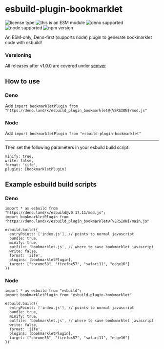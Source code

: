 # esbuild-plugin-bookmarklet

![license type](https://img.shields.io/github/license/reesericci/esbuild-plugin-bookmarklet)
![this is an ESM module](https://img.shields.io/badge/module%20type-ESM-purple)
![deno supported](https://img.shields.io/badge/runtime-deno-black)
![node supported](https://img.shields.io/badge/runtime-node-green)
![npm version](https://img.shields.io/npm/v/esbuild-plugin-bookmarklet)

An ESM-only, Deno-first (supports node) plugin to generate bookmarklet code with esbuild! 

### Versioning

All releases after v1.0.0 are covered under [semver](https://semver.org)

## How to use

### Deno
Add `import bookmarkletPlugin from "https://deno.land/x/esbuild_plugin_bookmarklet@{VERSION}/mod.js"`

### Node

Add `import bookmarkletPlugin from "esbuild-plugin-bookmarklet"`

---

Then set the following parameters in your esbuild build script:

```
minify: true,
write: false,
format: 'iife',
plugins: [bookmarkletPlugin]
```

## Example esbuild build scripts

### Deno
```
import * as esbuild from "https://deno.land/x/esbuild@v0.17.11/mod.js";
import bookmarkletPlugin from "https://deno.land/x/esbuild_plugin_bookmarklet@{VERSION}/main.js" 

esbuild.build({
  entryPoints: ['index.js'], // points to normal javascript
  bundle: true,
  minify: true,
  outfile: 'bookmarklet.js', // where to save bookmarklet javascript
  write: false,
  format: 'iife',
  plugins: [bookmarkletPlugin],
  target: ["chrome58", "firefox57", "safari11", "edge16"]
})
```

### Node

```
import * as esbuild from "esbuild";
import bookmarkletPlugin from "esbuild-plugin-bookmarklet" 

esbuild.build({
  entryPoints: ['index.js'], // points to normal javascript
  bundle: true,
  minify: true,
  outfile: 'bookmarklet.js', // where to save bookmarklet javascript
  write: false,
  format: 'iife',
  plugins: [bookmarkletPlugin],
  target: ["chrome58", "firefox57", "safari11", "edge16"]
})
```
